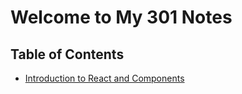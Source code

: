 # Welcome to My 301 Notes 

## Table of Contents 

* [Introduction to React and Components](IntroReact&Components.md)